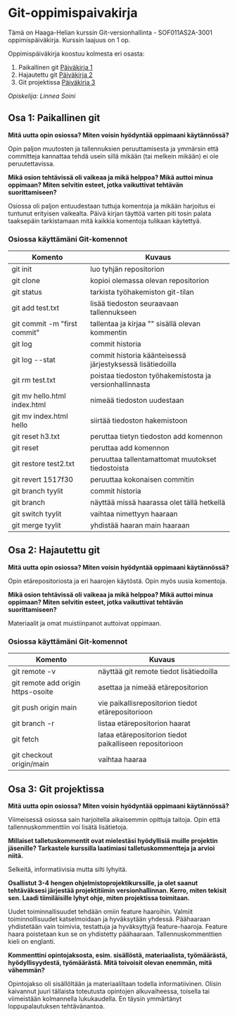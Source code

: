 # Git-oppimispaivakirja

Tämä on Haaga-Helian kurssin Git-versionhallinta - SOF011AS2A-3001 oppimispäiväkirja. Kurssin laajuus on 1 op.

Oppimispäiväkirja koostuu kolmesta eri osasta:
1. Paikallinen git [Päiväkirja 1](../blob/main/paivakirja1)
2. Hajautettu git [Päiväkirja 2](../blob/main/paivakirja2)
3. Git projektissa [Päiväkirja 3](../blob/main/paivakirja3)

*Opiskelija: Linnea Soini*

## Osa 1: Paikallinen git

__Mitä uutta opin osiossa? Miten voisin hyödyntää oppimaani käytännössä?__

Opin paljon muutosten ja tallennuksien peruuttamisesta ja ymmärsin että committeja kannattaa tehdä usein sillä mikään (tai melkein mikään) ei ole peruutettavissa. 

__Mikä osion tehtävissä oli vaikeaa ja mikä helppoa? Mikä auttoi minua oppimaan? Miten selvitin esteet, jotka vaikuttivat tehtävän suorittamiseen?__

Osiossa oli paljon entuudestaan tuttuja komentoja ja mikään harjoitus ei tuntunut erityisen vaikealta. Päivä kirjan täyttöä varten piti tosin palata taaksepäin tarkistamaan mitä kaikkia komentoja tulikaan käytettyä. 

### Osiossa käyttämäni Git-komennot

| Komento | Kuvaus |
| --------| ------ |
| git init | luo tyhjän repositorion |
| git clone | kopioi olemassa olevan repositorion |
| git status  | tarkista työhakemiston git-tilan |
| git add	test.txt | lisää tiedoston seuraavaan tallennukseen |
| git commit -m "first commit" | tallentaa ja kirjaa "" sisällä olevan kommentin |
| git log | commit historia |
| git log --stat | commit historia käänteisessä järjestyksessä lisätiedoilla |
| git rm test.txt | poistaa tiedoston työhakemistosta ja versionhallinnasta |
| git mv hello.html index.html | nimeää tiedoston uudestaan |
| git mv index.html hello | siirtää tiedoston hakemistoon |
| git reset h3.txt | peruttaa tietyn tiedoston add komennon |
| git reset | peruttaa add komennon |
| git restore test2.txt | peruuttaa tallentamattomat muutokset tiedostoista |
| git revert 1517f30 | peruuttaa kokonaisen commitin |
| git branch tyylit | commit historia |
| git branch | näyttää missä haarassa olet tällä hetkellä |
| git switch tyylit | vaihtaa nimettyyn haaraan |
| git merge tyylit | yhdistää haaran main haaraan |


## Osa 2: Hajautettu git

__Mitä uutta opin osiossa? Miten voisin hyödyntää oppimaani käytännössä?__

Opin etärepositoriosta ja eri haarojen käytöstä. Opin myös uusia komentoja.

__Mikä osion tehtävissä oli vaikeaa ja mikä helppoa? Mikä auttoi minua oppimaan? Miten selvitin esteet, jotka vaikuttivat tehtävän suorittamiseen?__

Materiaalit ja omat muistiinpanot auttoivat oppimaan.

### Osiossa käyttämäni Git-komennot

| Komento | Kuvaus |
| --------| ------ |
| git remote -v | näyttää git remote tiedot lisätiedoilla |
| git remote add origin https-osoite | asettaa ja nimeää etärepositorion |
| git push origin main | vie paikallisrepositorion tiedot etärepositorioon |
| git branch -r | listaa etärepositorion haarat |
| git fetch | lataa etärepositorion tiedot paikalliseen repositorioon |
| git checkout origin/main | vaihtaa haaraa |


## Osa 3: Git projektissa

__Mitä uutta opin osiossa? Miten voisin hyödyntää oppimaani käytännössä?__

Viimeisessä osiossa sain harjoitella aikaisemmin opittuja taitoja. Opin että tallennuskommenttiin voi lisätä lisätietoja.

__Millaiset talletuskommentit ovat mielestäsi hyödyllisiä muille projektin jäsenille? Tarkastele kurssilla laatimiasi talletuskommentteja ja arvioi niitä.__

Selkeitä, informatiivisia mutta silti lyhyitä.

__Osallistut 3-4 hengen ohjelmistoprojektikurssille, ja olet saanut tehtäväksesi järjestää projektitiimin versionhallinnan. Kerro, miten tekisit sen. Laadi tiimiläisille lyhyt ohje, miten projektissa toimitaan.__

Uudet toiminnallisuudet tehdään omiin feature haaroihin. Valmiit toiminnollisuudet katselmoidaan ja hyväksytään yhdessä.
Päähaaraan yhdistetään vain toimivia, testattuja ja hyväksyttyjä feature-haaroja. Feature haara poistetaan kun se on yhdistetty päähaaraan.
Tallennuskommenttien kieli on englanti.

__Kommenttini opintojaksosta, esim. sisällöstä, materiaalista, työmäärästä, hyödyllisyydestä, työmäärästä. Mitä toivoisit olevan enemmän, mitä vähemmän?__

Opintojakso oli sisällöltään ja materiaaliltaan todella informatiivinen. Olisin kaivannut juuri tällaista toteutusta opintojen alkuvaiheessa, toisella tai viimeistään kolmannella lukukaudella. En täysin ymmärtänyt loppupalautuksen tehtävänantoa. 
